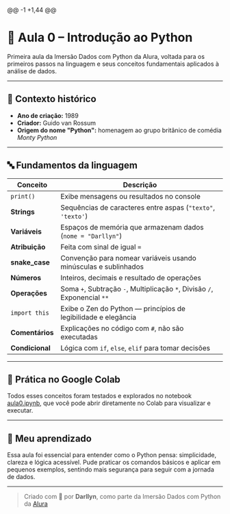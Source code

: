 @@ -1 +1,44 @@
# 🐍 Aula 0 – Introdução ao Python

Primeira aula da Imersão Dados com Python da Alura, voltada para os primeiros passos na linguagem e seus conceitos fundamentais aplicados à análise de dados.

---

## 📅 Contexto histórico

- **Ano de criação:** 1989  
- **Criador:** Guido van Rossum  
- **Origem do nome "Python":** homenagem ao grupo britânico de comédia *Monty Python*

---

## 🔤 Fundamentos da linguagem

| Conceito            | Descrição                                                                 |
|---------------------|---------------------------------------------------------------------------|
| `print()`           | Exibe mensagens ou resultados no console                                  |
| **Strings**         | Sequências de caracteres entre aspas (`"texto"`, `'texto'`)               |
| **Variáveis**       | Espaços de memória que armazenam dados (`nome = "Darllyn"`)               |
| **Atribuição**      | Feita com sinal de igual `=`                                               |
| **snake_case**      | Convenção para nomear variáveis usando minúsculas e sublinhados           |
| **Números**         | Inteiros, decimais e resultado de operações                               |
| **Operações**       | Soma `+`, Subtração `-`, Multiplicação `*`, Divisão `/`, Exponencial `**` |
| `import this`       | Exibe o Zen do Python — princípios de legibilidade e elegância            |
| **Comentários**     | Explicações no código com `#`, não são executadas                         |
| **Condicional**     | Lógica com `if`, `else`, `elif` para tomar decisões                       |

---

## 📒 Prática no Google Colab

Todos esses conceitos foram testados e explorados no notebook [aula0.ipynb](./aula0.ipynb), que você pode abrir diretamente no Colab para visualizar e executar.

---

## 🎯 Meu aprendizado

Essa aula foi essencial para entender como o Python pensa: simplicidade, clareza e lógica acessível. Pude praticar os comandos básicos e aplicar em pequenos exemplos, sentindo mais segurança para seguir com a jornada de dados.

---

> Criado com 💙 por **Darllyn**, como parte da Imersão Dados com Python da [Alura](https://www.alura.com.br/)
